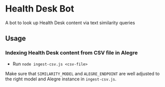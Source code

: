 # Health Desk Bot

A bot to look up Health Desk content via text similarity queries

## Usage

### Indexing Health Desk content from CSV file in Alegre

* Run `node ingest-csv.js <csv-file>`

Make sure that `SIMILARITY_MODEL` and `ALEGRE_ENDPOINT` are well adjusted to the right model and Alegre instance in `ingest-csv.js`.
